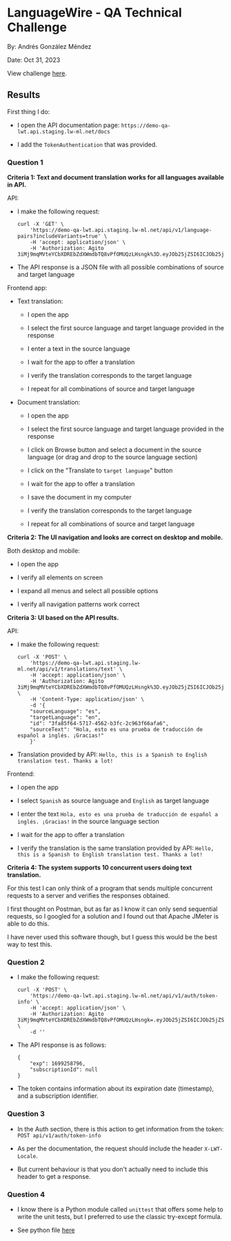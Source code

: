 # LanguageWire - QA Technical Challenge

By: Andrés González Méndez

Date: Oct 31, 2023

View challenge [here](challenge.md).

## Results

First thing I do:

- I open the API documentation page: `https://demo-qa-lwt.api.staging.lw-ml.net/docs`

- I add the `TokenAuthentication` that was provided.

### Question 1
**Criteria 1: Text and document translation works for all languages available in API.**

API:

- I make the following request:
    ```
    curl -X 'GET' \
        'https://demo-qa-lwt.api.staging.lw-ml.net/api/v1/language-pairs?includeVariants=true' \
        -H 'accept: application/json' \
        -H 'Authorization: Agito 3iMj9mqMVteYCbXDREbZdXWmdbTQ8vPfOMUQzLHsngk%3D.eyJOb25jZSI6ICJOb25jZSIsICJGaXJzdE5hbWUiOiAiRmlyc3ROYW1lIiwgIkxhc3ROYW1lIjogIkxhc3ROYW1lIiwgIlBob3RvRnNlSWQiOiAiUGhvdG9Gc2VJZCIsICJVc2VySWQiOiAxMTA1Njg5LCAiRGVmYXVsdENvbXBhbnlJZCI6IDEsICJMd3RTdWJzY3JpcHRpb25JZCI6IG51bGwsICJQZXJtaXNzaW9ucyI6IFszMDkyXSwgIkV4cGlyYXRpb25UaW1lIjogIi9EYXRlKDE2OTkyNTg3OTY5NzYpLyJ9'
    ```

- The API response is a JSON file with all possible combinations of source and target language

Frontend app:

- Text translation:

    - I open the app
    
    - I select the first source language and target language provided in the response

    - I enter a text in the source language

    - I wait for the app to offer a translation

    - I verify the translation corresponds to the target language

    - I repeat for all combinations of source and target language

- Document translation:

    - I open the app
    
    - I select the first source language and target language provided in the response

    - I click on Browse button and select a document in the source language (or drag and drop to the source language section)

    - I click on the "Translate to `target language`" button

    - I wait for the app to offer a translation

    - I save the document in my computer

    - I verify the translation corresponds to the target language

    - I repeat for all combinations of source and target language

**Criteria 2: The UI navigation and looks are correct on desktop and mobile.**

Both desktop and mobile:

- I open the app

- I verify all elements on screen

- I expand all menus and select all possible options

- I verify all navigation patterns work correct

**Criteria 3: UI based on the API results.**

API:

- I make the following request:
    ```
    curl -X 'POST' \
        'https://demo-qa-lwt.api.staging.lw-ml.net/api/v1/translations/text' \
        -H 'accept: application/json' \
        -H 'Authorization: Agito 3iMj9mqMVteYCbXDREbZdXWmdbTQ8vPfOMUQzLHsngk%3D.eyJOb25jZSI6ICJOb25jZSIsICJGaXJzdE5hbWUiOiAiRmlyc3ROYW1lIiwgIkxhc3ROYW1lIjogIkxhc3ROYW1lIiwgIlBob3RvRnNlSWQiOiAiUGhvdG9Gc2VJZCIsICJVc2VySWQiOiAxMTA1Njg5LCAiRGVmYXVsdENvbXBhbnlJZCI6IDEsICJMd3RTdWJzY3JpcHRpb25JZCI6IG51bGwsICJQZXJtaXNzaW9ucyI6IFszMDkyXSwgIkV4cGlyYXRpb25UaW1lIjogIi9EYXRlKDE2OTkyNTg3OTY5NzYpLyJ9' \
        -H 'Content-Type: application/json' \
        -d '{
        "sourceLanguage": "es",
        "targetLanguage": "en",
        "id": "3fa85f64-5717-4562-b3fc-2c963f66afa6",
        "sourceText": "Hola, esto es una prueba de traducción de español a inglés. ¡Gracias!"
        }'
    ```

- Translation provided by API: `Hello, this is a Spanish to English translation test. Thanks a lot!`

Frontend:

- I open the app
    
- I select `Spanish` as source language and `English` as target language

- I enter the text `Hola, esto es una prueba de traducción de español a inglés. ¡Gracias!` in the source language section

- I wait for the app to offer a translation

- I verify the translation is the same translation provided by API: `Hello, this is a Spanish to English translation test. Thanks a lot!`

**Criteria 4: The system supports 10 concurrent users doing text translation.**

For this test I can only think of a program that sends multiple concurrent requests to a server and verifies the responses obtained. 

I first thought on Postman, but as far as I know it can only send sequential requests, so I googled for a solution and I found out that Apache JMeter is able to do this.

I have never used this software though, but I guess this would be the best way to test this.

### Question 2

- I make the following request:
    ```
    curl -X 'POST' \
        'https://demo-qa-lwt.api.staging.lw-ml.net/api/v1/auth/token-info' \
        -H 'accept: application/json' \
        -H 'Authorization: Agito 3iMj9mqMVteYCbXDREbZdXWmdbTQ8vPfOMUQzLHsngk=.eyJOb25jZSI6ICJOb25jZSIsICJGaXJzdE5hbWUiOiAiRmlyc3ROYW1lIiwgIkxhc3ROYW1lIjogIkxhc3ROYW1lIiwgIlBob3RvRnNlSWQiOiAiUGhvdG9Gc2VJZCIsICJVc2VySWQiOiAxMTA1Njg5LCAiRGVmYXVsdENvbXBhbnlJZCI6IDEsICJMd3RTdWJzY3JpcHRpb25JZCI6IG51bGwsICJQZXJtaXNzaW9ucyI6IFszMDkyXSwgIkV4cGlyYXRpb25UaW1lIjogIi9EYXRlKDE2OTkyNTg3OTY5NzYpLyJ9' \
        -d ''
    ```

- The API response is as follows:
    ```
    {
        "exp": 1699258796,
        "subscriptionId": null
    }
    ```
- The token contains information about its expiration date (timestamp), and a subscription identifier.


### Question 3

- In the Auth section, there is this action to get information from the token: `POST api/v1/auth/token-info`

- As per the documentation, the request should include the header `X-LWT-Locale`.

- But current behaviour is that you don't actually need to include this header to get a response.


### Question 4

- I know there is a Python module called `unittest` that offers some help to write the unit tests, but I preferred to use the classic try-except formula.

- See python file [here](test.py)
